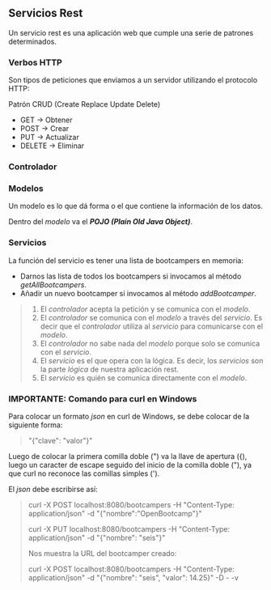 ## Servicios Rest

Un servicio rest es una aplicación web que cumple una serie de patrones determinados.

### Verbos HTTP

Son tipos de peticiones que enviamos a un servidor utilizando el protocolo HTTP:

Patrón CRUD (Create Replace Update Delete)
* GET -> Obtener
* POST -> Crear
* PUT -> Actualizar
* DELETE -> Eliminar

### Controlador



### Modelos

Un modelo es lo que dá forma o el que contiene la información de los datos.

Dentro del _modelo_ va el _**POJO (Plain Old Java Object)**_.

### Servicios

La función del servicio es tener una lista de bootcampers en memoria:
* Darnos las lista de todos los bootcampers si invocamos al método _getAllBootcampers_.
* Añadir un nuevo bootcamper si invocamos al método _addBootcamper_.

>1. El _controlador_ acepta la petición y se comunica con el _modelo_.
>2. El _controlador_ se comunica con el _modelo_ a través del _servicio_. Es decir que el _controlador_ utiliza al 
   > _servicio_ para comunicarse con el _modelo_.
>3. El _controlador_ no sabe nada del _modelo_ porque solo se comunica con el _servicio_.
>4. El _servicio_ es el que opera con la lógica. Es decir, los _servicios_ son la parte _lógica_ de nuestra 
    aplicación rest.
>5. El _servicio_ es quién se comunica directamente con el _modelo_.

### IMPORTANTE: Comando para curl en Windows

Para colocar un formato _json_ en curl de Windows, se debe colocar de la siguiente forma:
>"{\"clave\": \"valor\"}"

Luego de colocar la primera comilla doble (") va la llave de apertura ({), luego un caracter de escape seguido del 
inicio de la comilla doble (\"), ya que curl no reconoce las comillas simples (').

El _json_ debe escribirse así:

>curl -X POST localhost:8080/bootcampers -H "Content-Type: application/json" -d "{\"nombre\":\"OpenBootcamp\"}"
> 
>curl -X PUT localhost:8080/bootcampers -H "Content-Type: application/json" -d "{\"nombre\": \"seis\"}"
> 
> Nos muestra la URL del bootcamper creado:
> 
> curl -X POST localhost:8080/bootcampers -H "Content-Type: application/json" -d "{\"nombre\": \"seis\", \"valor\": 14.25}" -D - -v